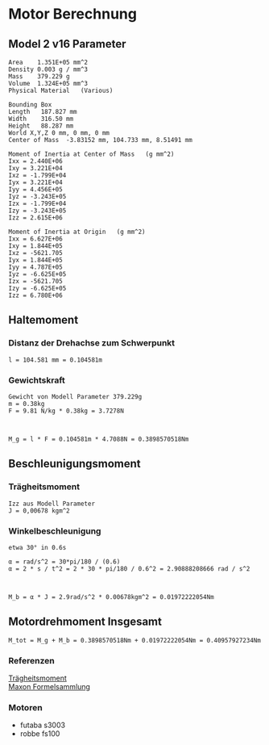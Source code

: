 # Motor Berechnung

## Model 2 v16 Parameter
    Area	1.351E+05 mm^2
    Density	0.003 g / mm^3
    Mass	379.229 g
    Volume	1.324E+05 mm^3
    Physical Material	(Various)

    Bounding Box
    Length 	 187.827 mm
    Width 	 316.50 mm
    Height 	 88.287 mm
    World X,Y,Z	0 mm, 0 mm, 0 mm
    Center of Mass	-3.83152 mm, 104.733 mm, 8.51491 mm

    Moment of Inertia at Center of Mass   (g mm^2)
    Ixx = 2.440E+06
    Ixy = 3.221E+04
    Ixz = -1.799E+04
    Iyx = 3.221E+04
    Iyy = 4.456E+05
    Iyz = -3.243E+05
    Izx = -1.799E+04
    Izy = -3.243E+05
    Izz = 2.615E+06

    Moment of Inertia at Origin   (g mm^2)
    Ixx = 6.627E+06
    Ixy = 1.844E+05
    Ixz = -5621.705
    Iyx = 1.844E+05
    Iyy = 4.787E+05
    Iyz = -6.625E+05
    Izx = -5621.705
    Izy = -6.625E+05
    Izz = 6.780E+06


## Haltemoment
### Distanz der Drehachse zum Schwerpunkt
    l = 104.581 mm = 0.104581m
### Gewichtskraft
    Gewicht von Modell Parameter 379.229g
    m = 0.38kg
    F = 9.81 N/kg * 0.38kg = 3.7278N
` `

    M_g = l * F = 0.104581m * 4.7088N = 0.3898570518Nm

## Beschleunigungsmoment
### Trägheitsmoment
    Izz aus Modell Parameter
    J = 0,00678 kgm^2

### Winkelbeschleunigung

    etwa 30° in 0.6s

    α = rad/s^2 = 30*pi/180 / (0.6)
    α = 2 * s / t^2 = 2 * 30 * pi/180 / 0.6^2 = 2.90888208666 rad / s^2
` `

    M_b = α * J = 2.9rad/s^2 * 0.00678kgm^2 = 0.01972222054Nm
## Motordrehmoment Insgesamt
    M_tot = M_g + M_b = 0.3898570518Nm + 0.01972222054Nm = 0.40957927234Nm

### Referenzen
[Trägheitsmoment](http://www.maschinenbau-wissen.de/skript3/mechanik/kinetik/293-traegheitsmoment)  
[Maxon Formelsammlung](https://www.maxonmotor.de/medias/sys_master/root/8819062800414/maxon-Formelsammlung-d.pdf)  

### Motoren
- futaba s3003 
- robbe fs100 
